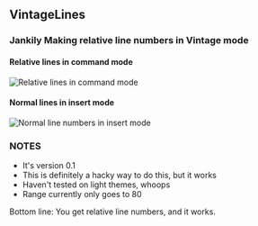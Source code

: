 ## VintageLines
### Jankily Making relative line numbers in Vintage mode

#### Relative lines in command mode
![Relative lines in command mode](https://raw.github.com/tmanderson/VintageLines/master/screenshots/screenshot1.png)

#### Normal lines in insert mode
![Normal line numbers in insert mode](https://raw.github.com/tmanderson/VintageLines/master/screenshots/screenshot2.png)

### NOTES
- It's version 0.1
- This is definitely a hacky way to do this, but it works
- Haven't tested on light themes, whoops
- Range currently only goes to 80

Bottom line: You get relative line numbers, and it works.
